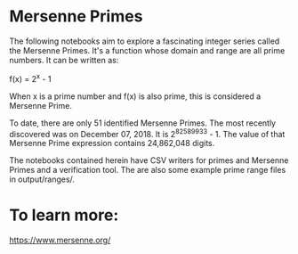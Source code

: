 # Mersenne Primes
The following notebooks aim to explore a fascinating integer series called the Mersenne Primes. It's a function whose domain and range are all prime numbers. It can be written as:

f(x) = 2<sup>x</sup> - 1

When x is a prime number and f(x) is also prime, this is considered a Mersenne Prime. 

To date, there are only 51 identified Mersenne Primes. The most recently discovered was on December 07, 2018. It is 2<sup>82589933</sup> - 1. The value of that Mersenne Prime expression contains 24,862,048 digits.

The notebooks contained herein have CSV writers for primes and Mersenne Primes and a verification tool. The are also some example prime range files in output/ranges/.

# To learn more:
https://www.mersenne.org/